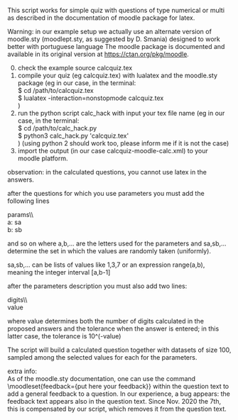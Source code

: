 This script works for simple quiz with questions of type numerical or multi as
described in the documentation of moodle package for latex.


Warning: in our example setup we actually use an alternate version of moodle.sty (moodlept.sty, as suggested by D. Smania) designed to work better with portuguese language
The moodle package is documented and available in its original version at https://ctan.org/pkg/moodle.



0) check the example source calcquiz.tex
1) compile your quiz (eg calcquiz.tex) with lualatex and the moodle.sty package
(eg in our case, in the terminal:  
$ cd /path/to/calcquiz.tex  
$ lualatex -interaction=nonstopmode calcquiz.tex  
)
2) run the python script calc_hack with input  your tex file name
(eg in our case, in the terminal:  
$ cd /path/to/calc_hack.py  
$ python3 calc_hack.py 'calcquiz.tex'  
)
(using python 2 should work too, please inform me if it is not the case)
3) import the output (in our case calcquiz-moodle-calc.xml) to your moodle platform.

observation:
in the calculated questions, you cannot use latex in the answers.


 after the questions for which you use parameters you must add the
 following lines

 params\\\\  
 a: sa  
 b: sb  

 and so on where a,b,... are the letters used for the parameters
 and sa,sb,... determine the set in which the values are randomly taken (uniformly).

 sa,sb,... can be lists of values like 1,3,7
 or an expression range(a,b), meaning the integer interval [a,b-1]

 after the parameters description you must also add two lines:


 digits\\\\  
 value  

 where value determines both the number of digits calculated in the proposed answers
 and the tolerance when the answer is entered; in this latter case, the tolerance is 10^(-value)

The script will build a calculated question together with datasets of size 100, sampled among the selected values for each
for the parameters.

extra info:  
As of the moodle.sty documentation, one can use the command   \moodleset{feedback={put here your feedback}} within the question text
to add a general feedback to a question. In our experience, a bug appears: the feedback text appears also in the question text.
Since Nov. 2020 the 7th, this is compensated by our script, which removes it from the question text.
